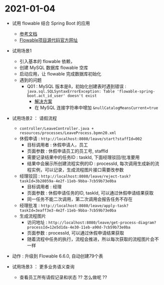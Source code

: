 # 2021-01-04

- 试用 flowable 结合 Spring Boot 的应用
    - [参考文档](https://www.cnblogs.com/chengxy-nds/p/13576330.html)
    - [Flowable项目源代码官方网址](https://github.com/flowable/flowable-engine)
    
- 试用场景1
    - 引入基本的 flowable 依赖，
    - 创建 MySQL 数据库 flowable 空库
    - 启动应用，让 flowable 完成数据库初始化
    - 遇到的问题
        - Q01 : MySQL 版本是8，初始化创建表时遇到错误 :  
        `java.sql.SQLSyntaxErrorException: Table 'flowable-spring-boot.act_id_user' doesn't exist`
            - [解决方案](https://blog.csdn.net/qq_41720208/article/details/102172112)
            - 在 MySQL 连接字符串中增加 `&nullCatalogMeansCurrent=true`

- 试用场景2 ： 请假流程
    - `controller/LeaveController.java + resources/processes/LeaveProcess.bpmn20.xml`            
    - 休假申请 : `http://localhost:8080/leave/start?staffId=002`
        - 目标调用者 :    休假申请人，员工
        - 页面参数 : 休假申请员工的员工号, staffId 
        - 需要记录结果中的任务ID : taskId, 下面经理驳回/批准要用
        - 结果中会展示所创建流程实例的ID : processId, 每次调用生成新的流程实例，可以记录，生成流程图片接口需要改参数
    - 经理驳回 : `http://localhost:8080/leave/reject-task?taskId=3b28059a-4e2f-11eb-9bba-7cb59b73e0ba`
        - 目标调用者 : 经理
        - 页面参数 : 休假申请任务的ID, taskId, 可以通过休假申请结果获取
        - 同一任务不能二次调用，第二次调用会报告任务不存在        
    - 经理批准 : `http://localhost:8080/leave/apply-task?taskId=3eaff3e3-4e2f-11eb-9bba-7cb59b73e0ba`
    - 生成流程图片
        - 访问地址 : `http://localhost:8080/leave/get-process-diagram?processId=12e5d1da-4e30-11eb-a90d-7cb59b73e0ba`
        - 页面参数 : processId, 可以通过休假申请结果获取
        - 随着流程中任务的执行，流程会推进，所以每次获取的流程图片会不一样

- 动作 : 升级到 Flowable 6.6.0, 自动创建79个表
- 试用场景3 ： 更多业务语义查询
    - 查看员工所有请假记录和状态   ?? 怎么做呢 ??